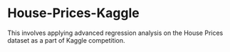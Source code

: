 # House-Prices-Kaggle
This involves applying advanced regression analysis on the House Prices dataset as a part of Kaggle competition. 
